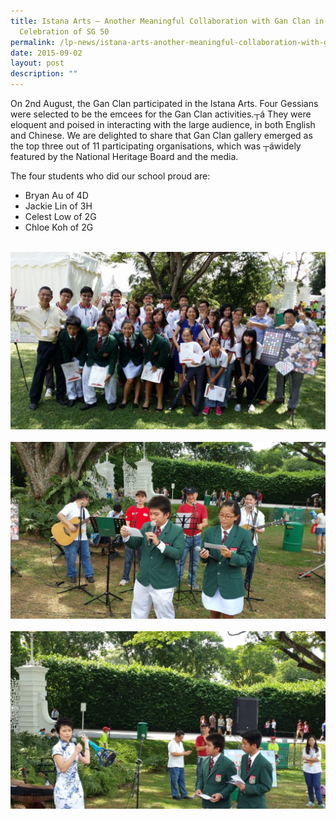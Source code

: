 ```yaml
---
title: Istana Arts – Another Meaningful Collaboration with Gan Clan in
  Celebration of SG 50
permalink: /lp-news/istana-arts-another-meaningful-collaboration-with-gan-clan-in-celebration-of-sg-50/
date: 2015-09-02
layout: post
description: ""
---
```

On 2nd August, the Gan Clan participated in the Istana Arts. Four Gessians were selected to be the emcees for the Gan Clan activities.┬á They were eloquent and poised in interacting with the large audience, in both English and Chinese. We are delighted to share that Gan Clan gallery emerged as the top three out of 11 participating organisations, which was ┬áwidely featured by the National Heritage Board and the media.

The four students who did our school proud are:

*   Bryan Au of 4D
*   Jackie Lin of 3H
*   Celest Low of 2G
*   Chloe Koh of 2G

<br>
<img src="/images/istana1.jpg" 
         style="width:600px"
	/>
<br>
<br>
<img src="/images/istana2.jpg" 
         style="width:600px"
	/>
<br>
<br>
<img src="/images/istana3.jpg" 
         style="width:600px"
	/>
<br>